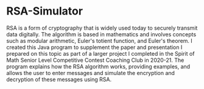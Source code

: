# RSA-Simulator
RSA is a form of cryptography that is widely used today to securely transmit data digitally. The algorithm is based in mathematics and involves concepts such as modular arithmetic, Euler's totient function, and Euler's theorem. I created this Java program to supplement the paper and presentation I prepared on this topic as part of a larger project I completed in the Spirit of Math Senior Level Competitive Contest Coaching Club in 2020-21. The program explains how the RSA algorithm works, providing examples, and allows the user to enter messages and simulate the encryption and decryption of these messages using RSA.

